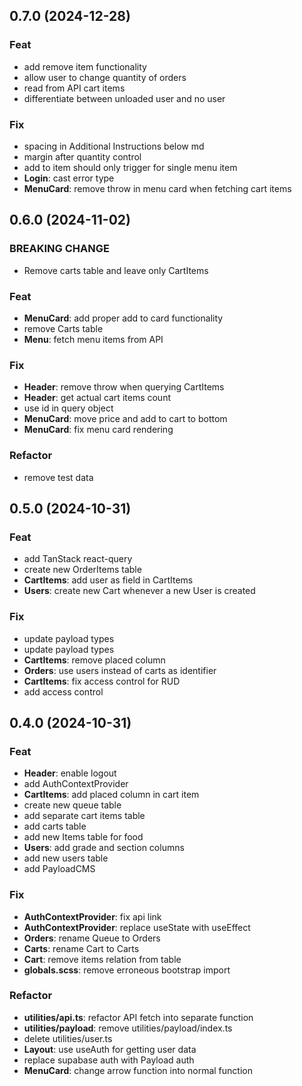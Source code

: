 ## 0.7.0 (2024-12-28)

### Feat

- add remove item functionality
- allow user to change quantity of orders
- read from API cart items
- differentiate between unloaded user and no user

### Fix

- spacing in Additional Instructions below md
- margin after quantity control
- add to item should only trigger for single menu item
- **Login**: cast error type
- **MenuCard**: remove throw in menu card when fetching cart items

## 0.6.0 (2024-11-02)

### BREAKING CHANGE

- Remove carts table and leave only CartItems

### Feat

- **MenuCard**: add proper add to card functionality
- remove Carts table
- **Menu**: fetch menu items from API

### Fix

- **Header**: remove throw when querying CartItems
- **Header**: get actual cart items count
- use id in query object
- **MenuCard**: move price and add to cart to bottom
- **MenuCard**: fix menu card rendering

### Refactor

- remove test data

## 0.5.0 (2024-10-31)

### Feat

- add TanStack react-query
- create new OrderItems table
- **CartItems**: add user as field in CartItems
- **Users**: create new Cart whenever a new User is created

### Fix

- update payload types
- update payload types
- **CartItems**: remove placed column
- **Orders**: use users instead of carts as identifier
- **CartItems**: fix access control for RUD
- add access control

## 0.4.0 (2024-10-31)

### Feat

- **Header**: enable logout
- add AuthContextProvider
- **CartItems**: add placed column in cart item
- create new queue table
- add separate cart items table
- add carts table
- add new Items table for food
- **Users**: add grade and section columns
- add new users table
- add PayloadCMS

### Fix

- **AuthContextProvider**: fix api link
- **AuthContextProvider**: replace useState with useEffect
- **Orders**: rename Queue to Orders
- **Carts**: rename Cart to Carts
- **Cart**: remove items relation from table
- **globals.scss**: remove erroneous bootstrap import

### Refactor

- **utilities/api.ts**: refactor API fetch into separate function
- **utilities/payload**: remove utilities/payload/index.ts
- delete utilities/user.ts
- **Layout**: use useAuth for getting user data
- replace supabase auth with Payload auth
- **MenuCard**: change arrow function into normal function
